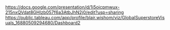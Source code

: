 https://docs.google.com/presentation/d/1i5ojcpmwux-215nxQVdat8GHIzb057f6a3AtbJhN2j0/edit?usp=sharing
https://public.tableau.com/app/profile/blair.wishom/viz/GlobalSuperstoreVisuals_16880509294680/Dashboard2

